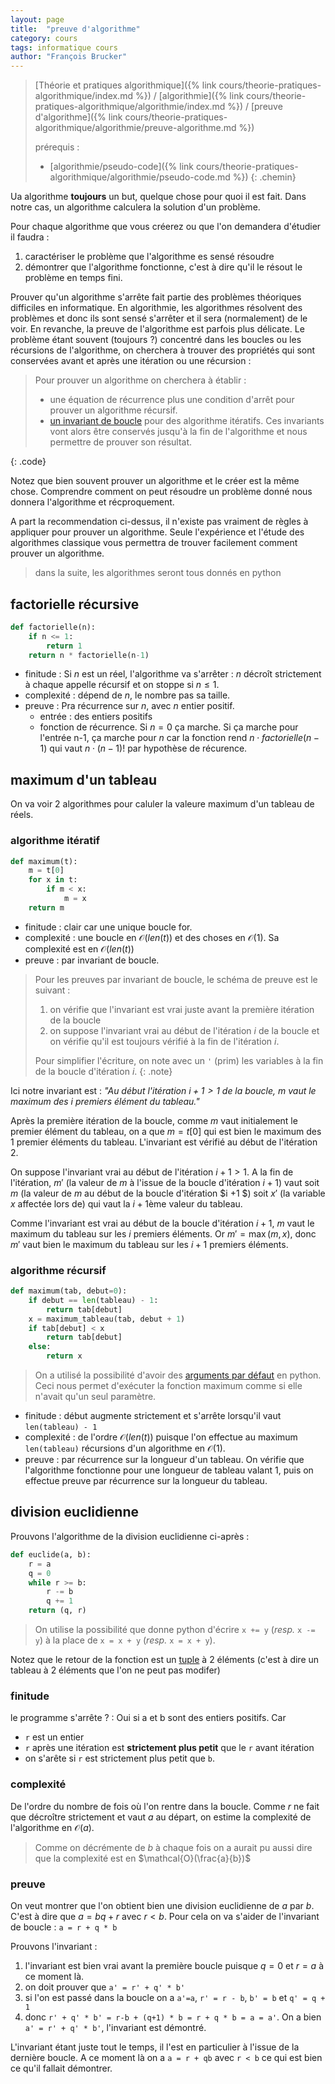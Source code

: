 ```yaml
---
layout: page
title:  "preuve d'algorithme"
category: cours
tags: informatique cours 
author: "François Brucker"
---
```


> [Théorie et pratiques algorithmique]({% link cours/theorie-pratiques-algorithmique/index.md %}) / [algorithmie]({% link cours/theorie-pratiques-algorithmique/algorithmie/index.md %}) / [preuve d'algorithme]({% link cours/theorie-pratiques-algorithmique/algorithmie/preuve-algorithme.md %})
>
> prérequis :
>
>* [algorithmie/pseudo-code]({% link cours/theorie-pratiques-algorithmique/algorithmie/pseudo-code.md %})
{: .chemin}

Ua algorithme **toujours** un but, quelque chose pour quoi il est fait. Dans notre cas, un algorithme calculera la solution d'un problème.

Pour chaque algorithme que vous créerez ou que l'on demandera d'étudier il faudra :

1. caractériser le problème que l'algorithme es sensé résoudre
2. démontrer que l'algorithme fonctionne, c'est à dire qu'il le résout le problème en temps fini.

Prouver qu'un algorithme s'arrête fait partie des problèmes théoriques difficiles en informatique. En algorithmie, les algorithmes résolvent des problèmes et donc ils sont sensé s'arrêter et il sera (normalement) de le voir. En revanche, la preuve de l'algorithme est parfois plus délicate. Le problème étant souvent (toujours ?) concentré dans les boucles ou les récursions de l'algorithme, on cherchera à trouver des propriétés qui sont conservées avant et après une itération ou une récursion :

> Pour prouver un algorithme on cherchera à établir :
>
> * une équation de récurrence plus une condition d'arrêt pour prouver un algorithme récursif.
> * [un invariant de boucle](https://fr.wikipedia.org/wiki/Invariant_de_boucle) pour des algorithme itératifs. Ces invariants vont alors être conservés jusqu'à la fin de l'algorithme et nous permettre de prouver son résultat.
>
{: .code}

Notez que bien souvent prouver un algorithme et le créer est la même chose. Comprendre comment on peut résoudre un problème donné nous donnera l'algorithme et récproquement.

A part la recommendation ci-dessus, il n'existe pas vraiment de règles à appliquer pour prouver un algorithme. Seule l'expérience et l'étude des algorithmes classique vous permettra de trouver facilement comment prouver un algorithme.

> dans la suite, les algorithmes seront tous donnés en python

## factorielle récursive

```python
def factorielle(n):
    if n <= 1:
        return 1
    return n * factorielle(n-1)
```

* finitude : Si $n$ est un réel, l'algorithme va s'arrêter : $n$ décroît strictement à chaque appelle récursif et on stoppe si $n \leq 1$.
* complexité : dépend de $n$, le nombre pas sa taille.
* preuve : Pra récurrence sur $n$, avec $n$ entier positif.
  * entrée : des entiers positifs
  * fonction de récurrence. Si $n=0$ ça marche. Si ça marche pour l'entrée n-1, ça marche pour $n$ car la fonction rend $n \cdot factorielle(n-1)$ qui vaut $n \cdot (n-1)!$ par hypothèse de récurence.

## maximum d'un tableau

On va voir 2 algorithmes pour caluler la valeure maximum d'un tableau de réels.

### algorithme itératif

```python
def maximum(t):
    m = t[0]
    for x in t:
        if m < x:
            m = x
    return m
```

* finitude : clair car une unique boucle for.
* complexité : une boucle en $\mathcal{O}(len(t))$ et des choses en $\mathcal{O}(1)$. Sa complexité est en $\mathcal{O}(len(t))$
* preuve : par invariant de boucle.

> Pour les preuves par invariant de boucle, le schéma de preuve est le suivant :
>
> 1. on vérifie que l'invariant est vrai juste avant la première itération de la boucle
> 2. on suppose l'invariant vrai au début de l'itération $i$ de la boucle et on vérifie qu'il est toujours vérifié à la fin de l'itération $i$.
>
> Pour simplifier l'écriture, on note avec un `'` (prim) les variables à la fin de la boucle d'itération $i$.
{: .note}

Ici notre invariant est : *"Au début l'itération $i + 1 > 1$ de la boucle, $m$ vaut le maximum des $i$ premiers élément du tableau."*

Après la première itération de la boucle, comme $m$ vaut initialement le premier élément du tableau, on a que $m=t[0]$ qui est bien le maximum des 1 premier éléments du tableau. L'invariant est vérifié au début de l'itération $2$.

On suppose l'invariant vrai au début de l'itération $i + 1 >1$. A la fin de l'itération, $m'$ (la valeur de $m$ à l'issue de la boucle d'itération $i + 1$) vaut soit $m$ (la valeur de $m$ au début de la boucle d'itération $i +1 $) soit $x'$ (la variable $x$ affectée lors de) qui vaut la $i + 1$ème valeur du tableau.

Comme l'invariant est vrai au début de la boucle d'itération $i + 1$, $m$ vaut le maximum du tableau sur les $i$ premiers éléments. Or $m' = \max(m, x)$, donc $m'$ vaut bien le maximum du tableau sur les $i + 1$ premiers éléments.

### algorithme récursif

```python
def maximum(tab, debut=0):
    if debut == len(tableau) - 1:
        return tab[debut]
    x = maximum_tableau(tab, debut + 1)
    if tab[debut] < x
        return tab[debut]
    else:
        return x
```

> On a utilisé la possibilité d'avoir des [arguments par défaut](https://docs.python.org/fr/3.9/tutorial/controlflow.html#default-argument-values) en python. Ceci nous permet d'exécuter la fonction maximum comme si elle n'avait qu'un seul paramètre.

* finitude : début augmente strictement et s'arrête lorsqu'il vaut `len(tableau) - 1`
* complexité : de l'ordre $\mathcal{O}(len(t))$ puisque l'on effectue au maximum `len(tableau)` récursions d'un algorithme en $\mathcal{O}(1)$.
* preuve : par récurrence sur la longueur d'un tableau. On vérifie que l'algorithme fonctionne pour une longueur de tableau valant 1, puis on effectue preuve par récurrence sur la longueur du tableau.

## division euclidienne

Prouvons l'algorithme de la division euclidienne ci-après :

```python
def euclide(a, b):
    r = a
    q = 0
    while r >= b:
        r -= b
        q += 1
    return (q, r)
```

> On utilise la possibilité que donne python d'écrire `x += y` (*resp.* `x -= y`) à la place de `x = x + y` (*resp.* `x = x + y`).

Notez que le retour de la fonction est un [tuple](https://docs.python.org/fr/3/tutorial/datastructures.html#tuples-and-sequences) à 2 éléments (c'est à dire un tableau à 2 éléments que l'on ne peut pas modifer)

### finitude

le programme s'arrête ? : Oui si a et b sont des entiers positifs. Car

* `r` est un entier
* `r` après une itération est **strictement plus petit** que le `r` avant itération
* on s'arête si `r` est strictement plus petit que `b`.

### complexité

De l'ordre du nombre de fois où l'on rentre dans la boucle. Comme $r$ ne fait que décroître strictement et vaut $a$ au départ, on estime la complexité de l'algorithme en $\mathcal{O}(a)$.

> Comme on décrémente de $b$ à chaque fois on a aurait pu aussi dire que la complexité est en $\mathcal{O}(\frac{a}{b})$

### preuve

On veut montrer que l'on obtient bien une division euclidienne de $a$ par $b$. C'est à dire que $a = bq + r$ avec $r < b$. Pour cela on va s'aider de l'invariant de boucle : `a = r + q * b`

Prouvons l'invariant :

1. l'invariant est bien vrai avant la première boucle puisque $q=0$ et $r=a$ à ce moment là.
2. on doit prouver que `a' = r' + q' * b'`
3. si l'on est passé dans la boucle on a `a'=a`, `r' = r - b`, `b' = b` et `q' = q + 1`
4. donc `r' + q' * b' = r-b + (q+1) * b = r + q * b = a = a'`. On a bien `a' = r' + q' * b'`, l'invariant est démontré.

L'invariant étant juste tout le temps, il l'est en particulier à l'issue de la dernière boucle. A ce moment là on a `a = r + qb` avec `r < b` ce qui est bien ce qu'il fallait démontrer.
